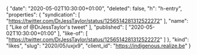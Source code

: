 {
  "date": "2020-05-02T10:30:00+01:00",
  "deleted": false,
  "h": "h-entry",
  "properties": {
    "syndication": [
      "https://twitter.com/DrJessTaylor/status/1256514281312522272"
    ],
    "name": [
      "Like of @DrJessTaylor's tweet"
    ],
    "published": [
      "2020-05-02T10:30:00+01:00"
    ],
    "like-of": [
      "https://twitter.com/DrJessTaylor/status/1256514281312522272"
    ]
  },
  "kind": "likes",
  "slug": "2020/05/uxjx9",
  "client_id": "https://indigenous.realize.be"
}
